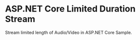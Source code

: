 # ASP.NET Core Limited Duration Stream
Stream limited length of Audio/Video in ASP.NET Core Sample.
